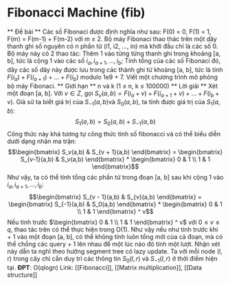 #  Fibonacci Machine (fib)
** Đề bài **
Các số Fibonaci được định nghĩa như sau: F(0) = 0, F(1) = 1, F(m) = F(m-1) + F(m-2) với m ≥ 2. Bộ máy Fibonaci thao thác trên một dãy thanh ghi số nguyên có n phần tử (i1, i2, …, in) mà khởi đầu chỉ là các số 0. Bộ máy này có 2 thao tác: Thêm 1 vào từng từng thanh ghi trong khoảng [a, b], tức là cộng 1 vào các số $i_a, i_{a+1}, …, i_b$; Tính tổng của các số Fibonaci đó, dãy các số dãy này được lưu trong các thành ghi từ khoảng [a, b], tức là tính $F(i_a) + F(i_{a+1}) + … + F(i_b)$ modulo 1e9 + 7. Viết một chương trình mô phỏng bộ máy Fibonaci.
** Giới hạn **
 n và k (1 ≤ n, k ≤ 100000) 
** Lời giải **
Xét một đoạn [a, b]. Với $v \in Z$, gọi $S_v(a, b) = F(i_a + v) + F(i_{a+1} + v) + … + F(i_b + v)$. Giả sử ta biết giá trị của $S_{-1} (a, b)$và $S_0(a, b)$, ta tính được giá trị của $S_1(a, b)$:
		$$S_1(a, b) = S_0(a,b) + S_{-1}(a, b)$$ 
Công thức này khá tương tự công thức tính số fibonacci và có thể biểu diễn dưới dạng nhân ma trận: 
	$$\begin{bmatrix} S_v(a,b) & S_{v + 1}(a,b) \end{bmatrix} = \begin{bmatrix} S_{v-1}(a,b) & S_v(a,b) \end{bmatrix} * \begin{bmatrix} 0 & 1 \\ 1 & 1 \end{bmatrix}$$
Như vậy, ta có thể tính tổng các phần tử trong đoạn [a, b] sau khi cộng 1 vào $i_a, i_{a + 1}, ..., i_b$: 
	$$\begin{bmatrix} S_{v - 1}(a,b) & S_{v}(a,b) \end{bmatrix} = \begin{bmatrix} S_{-1}(a,b) & S_0(a,b) \end{bmatrix} * \begin{bmatrix} 0 & 1 \\ 1 & 1 \end{bmatrix} ^ v$$
Nếu tính trước $\begin{bmatrix} 0 & 1 \\ 1 & 1 \end{bmatrix} ^ v$ với $0 \le v \le q$, thao tác trên có thể thực hiện trong O(1).
Như vậy nếu như tính trước khi + 1 vào một đoạn [a, b], có thể không tính luôn tổng mới của cả đoạn, mà có thể chồng các query + 1 lên nhau để một lúc nào đó tính một lượt.
Nhận xét này dẫn ta nghĩ theo hướng segment tree có lazy update. Ta với mỗi node (l, r) trong cây chỉ cần duy trì các thông tin $S_0(l, r)$ và $S_{-1}(l, r)$ ở thời điểm hiện tại.
**ĐPT**: O(qlogn)
Link: [[Fibonacci]], [[Matrix multiplication]], [[Data structure]]